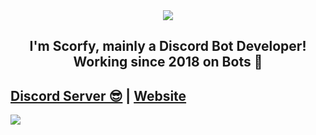<div align="center">
  <img src="https://cdn.discordapp.com/attachments/822530198955360346/856140833127923782/TeamSpeakbanner_scorfy3.png" style"width: 100%;border-radius:15px">
</div>

## <div align="center">I'm Scorfy, mainly a Discord Bot Developer! Working since 2018 on Bots 🚀</div>  
  


## [Discord Server 😎](https://discord.gg/CKbxXW2) | [Website](https://publicbots.eu)
<a href="https://discord.gg/CKbxXW2"><img src="https://cdn.discordapp.com/attachments/771419946731175987/888080802087333918/unknown.png" /></a>


